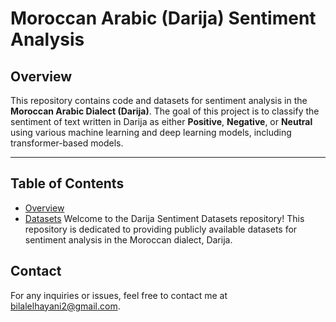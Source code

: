 # Moroccan Arabic (Darija) Sentiment Analysis

## Overview

This repository contains code and datasets for sentiment analysis in the **Moroccan Arabic Dialect (Darija)**. The goal of this project is to classify the sentiment of text written in Darija as either **Positive**, **Negative**, or **Neutral** using various machine learning and deep learning models, including transformer-based models.

---

## Table of Contents

- [Overview](#overview)
- [Datasets](#datasets)
Welcome to the Darija Sentiment Datasets repository! This repository is dedicated to providing publicly available datasets for sentiment analysis in the Moroccan dialect, Darija.


## Contact

For any inquiries or issues, feel free to contact me at [bilalelhayani2@gmail.com](mailto:bilalelhayani2@gmail.com).
